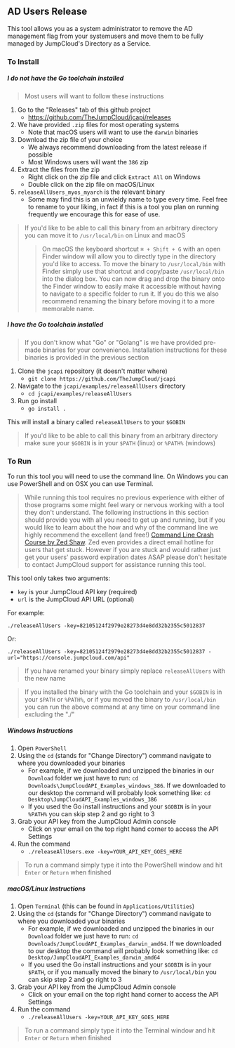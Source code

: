 ## AD Users Release

This tool allows you as a system administrator to remove the AD management flag from your systemusers and move them to be fully managed by JumpCloud's Directory as a Service.

### To Install

##### I do not have the Go toolchain installed
> Most users will want to follow these instructions

1. Go to the "Releases" tab of this github project
	- https://github.com/TheJumpCloud/jcapi/releases
2. We have provided `.zip` files for most operating systems
	- Note that macOS users will want to use the `darwin` binaries
3. Download the zip file of your choice 
	- We always recommend downloading from the latest release if possible
	- Most Windows users will want the `386` zip
4. Extract the files from the zip
	- Right click on the zip file and click `Extract All` on Windows
	- Double click on the zip file on macOS/Linux
5. `releaseAllUsers_myos_myarch` is the relevant binary
	- Some may find this is an unwieldy name to type every time. Feel free to rename to your liking, in fact if this is a tool you plan on running frequently we encourage this for ease of use.

> If you'd like to be able to call this binary from an arbitrary directory you can move it to `/usr/local/bin` on Linux and macOS
>> On macOS the keyboard shortcut `⌘ + Shift + G` with an open Finder window will allow you to directly type in the directory you'd like to access. To move the binary to `/usr/local/bin` with Finder simply use that shortcut and copy/paste `/usr/local/bin` into the dialog box. You can now drag and drop the binary onto the Finder window to easily make it accessible without having to navigate to a specific folder to run it. If you do this we also recommend renaming the binary before moving it to a more memorable name.

##### I have the Go toolchain installed
> If you don't know what "Go" or "Golang" is we have provided pre-made binaries for your convenience. Installation instructions for these binaries is provided in the previous section

1. Clone the `jcapi` repository (it doesn't matter where)
	- `git clone https://github.com/TheJumpCloud/jcapi`
2. Navigate to the `jcapi/examples/releaseAllUsers` directory
	- `cd jcapi/examples/releaseAllUsers`
3. Run go install
	- `go install .`

This will install a binary called `releaseAllUsers` to your `$GOBIN`

> If you'd like to be able to call this binary from an arbitrary directory make sure your `$GOBIN` is in your `$PATH` (linux) or `%PATH%` (windows)

### To Run

To run this tool you will need to use the command line. On Windows you can use PowerShell and on OSX you can use Terminal. 

> While running this tool requires no previous experience with either of those programs some might feel wary or nervous working with a tool they don't understand. The following instructions in this section should provide you with all you need to get up and running, but if you would like to learn about the how and why of the command line we highly recommend the excellent (and free!) [Command Line Crash Course by Zed Shaw](http://cli.learncodethehardway.org/). Zed even provides a direct email hotline for users that get stuck. However if you are stuck and would rather just get your users' password expiration dates ASAP please don't hesitate to contact JumpCloud support for assistance running this tool.

This tool only takes two arguments:
- `key` is your JumpCloud API key (required)
- `url` is the JumpCloud API URL (optional)

For example:

`./releaseAllUsers -key=82105124f2979e28273d4e8dd32b2355c5012837`

Or:

`./releaseAllUsers -key=82105124f2979e28273d4e8dd32b2355c5012837 -url="https://console.jumpcloud.com/api"`

> If you have renamed your binary simply replace `releaseAllUsers` with the new name

> If you installed the binary with the Go toolchain and your `$GOBIN` is in your `$PATH` or `%PATH%`, or if you moved the binary to `/usr/local/bin` you can run the above command at any time on your command line excluding the "./"

##### Windows Instructions
1. Open `PowerShell`
2. Using the `cd` (stands for "Change Directory") command navigate to where you downloaded your binaries
	- For example, if we downloaded and unzipped the binaries in our `Download` folder we just have to run: `cd Downloads\JumpCloudAPI_Examples_windows_386`. If we downloaded to our desktop the command will probably look something like: `cd Desktop\JumpCloudAPI_Examples_windows_386`
	- If you used the Go install instructions and your `$GOBIN` is in your `%PATH%` you can skip step 2 and go right to 3
3. Grab your API key from the JumpCloud Admin console
	- Click on your email on the top right hand corner to access the API Settings
4. Run the command
	- `./releaseAllUsers.exe -key=YOUR_API_KEY_GOES_HERE`

> To run a command simply type it into the PowerShell window and hit `Enter` or `Return` when finished 

##### macOS/Linux Instructions
1. Open `Terminal` (this can be found in `Applications/Utilities`)
2. Using the `cd` (stands for "Change Directory") command navigate to where you downloaded your binaries
	- For example, if we downloaded and unzipped the binaries in our `Download` folder we just have to run: `cd Downloads/JumpCloudAPI_Examples_darwin_amd64`. If we downloaded to our desktop the command will probably look something like: `cd Desktop/JumpCloudAPI_Examples_darwin_amd64`
	- If you used the Go install instructions and your `$GOBIN` is in your `$PATH`, or if you manually moved the binary to `/usr/local/bin` you can skip step 2 and go right to 3
3. Grab your API key from the JumpCloud Admin console
	- Click on your email on the top right hand corner to access the API Settings
4. Run the command
	- `./releaseAllUsers -key=YOUR_API_KEY_GOES_HERE`

> To run a command simply type it into the Terminal window and hit `Enter` or `Return` when finished 
